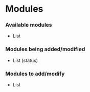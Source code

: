 # Modules

### Available modules
- List

### Modules being added/modified
- List (status)

### Modules to add/modify
- List
